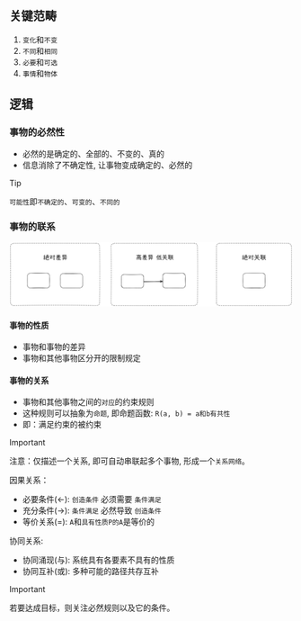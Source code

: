 ## 关键范畴

1. `变化`和`不变`
2. `不同`和`相同`
3. `必要`和`可选`
4. `事情`和`物体`

## 逻辑

### 事物的必然性

- 必然的是确定的、全部的、不变的、真的
- 信息消除了不确定性, 让事物变成确定的、必然的

> [!TIP]
> `可能性`即`不确定的`、`可变的`、`不同的`

### 事物的联系

<img src="../images/contact.png" width="900">

#### 事物的性质

- 事物和事物的差异
- 事物和其他事物区分开的限制规定

#### 事物的关系

- 事物和其他事物之间的`对应`的约束规则 
- 这种规则可以抽象为`命题`, 即命题函数: `R(a, b) = a和b有共性`
- 即：满足约束的被约束

> [!IMPORTANT]
> 注意：仅描述一个关系, 即可自动串联起多个事物, 形成一个`关系网络`。


因果关系：

- 必要条件(<-): `创造条件` 必须需要 `条件满足`
- 充分条件(->): `条件满足` 必然导致 `创造条件`
- 等价关系(=): `A`和`具有性质P的A`是等价的

协同关系:
- 协同涌现(与): 系统具有各要素不具有的性质
- 协同互补(或): 多种可能的路径共存互补

> [!IMPORTANT]
> 若要达成目标，则关注必然规则以及它的条件。
